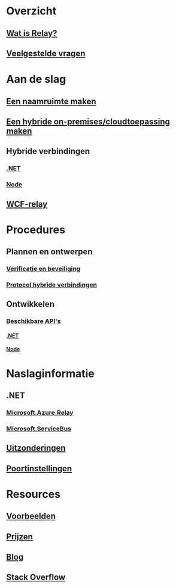 # Overzicht
## [Wat is Relay?](relay-what-is-it.md)
## [Veelgestelde vragen](relay-faq.md)

# Aan de slag
## [Een naamruimte maken](relay-create-namespace-portal.md)
## [Een hybride on-premises/cloudtoepassing maken](service-bus-dotnet-hybrid-app-using-service-bus-relay.md)
## Hybride verbindingen
### [.NET](relay-hybrid-connections-dotnet-get-started.md)
### [Node](relay-hybrid-connections-node-get-started.md)
## [WCF-relay](relay-wcf-dotnet-get-started.md)

# Procedures
## Plannen en ontwerpen
### [Verificatie en beveiliging](relay-authentication-and-authorization.md)
### [Protocol hybride verbindingen](relay-hybrid-connections-protocol.md)
## Ontwikkelen
### [Beschikbare API's](relay-api-overview.md)
#### [.NET](relay-hybrid-connections-dotnet-api-overview.md)
#### [Node](relay-hybrid-connections-node-ws-api-overview.md)

# Naslaginformatie
## .NET
### [Microsoft.Azure.Relay](/dotnet/api/microsoft.azure.relay)
### [Microsoft.ServiceBus](/dotnet/api/Microsoft.ServiceBus)
## [Uitzonderingen](relay-exceptions.md)
## [Poortinstellingen](relay-port-settings.md)

# Resources
## [Voorbeelden](https://github.com/azure/azure-relay/tree/master/samples)
## [Prijzen](https://azure.microsoft.com/pricing/details/service-bus/)
## [Blog](https://blogs.msdn.microsoft.com/servicebus/)
## [Stack Overflow](http://stackoverflow.com/questions/tagged/azure-servicebusrelay)